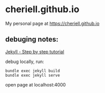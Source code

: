 # cheriell.github.io

My personal page at https://cheriell.github.io



## debuging notes:

[Jekyll - Step by step tutorial](https://jekyllrb.com/docs/step-by-step/01-setup/)

debug locally, run:

    bundle exec jekyll build
    bundle exec jekyll serve

open page at localhost:4000


